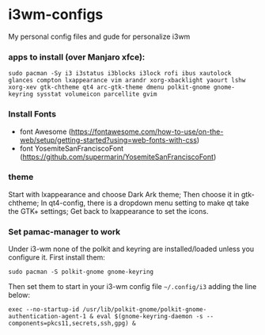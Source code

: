 # i3wm-configs
My personal config files and gude for personalize i3wm

### apps to install (over Manjaro xfce):

```
sudo pacman -Sy i3 i3status i3blocks i3lock rofi ibus xautolock glances compton lxappearance vim arandr xorg-xbacklight yaourt lshw xorg-xev gtk-chtheme qt4 arc-gtk-theme dmenu polkit-gnome gnome-keyring sysstat volumeicon parcellite gvim
```

### Install Fonts

- font Awesome (https://fontawesome.com/how-to-use/on-the-web/setup/getting-started?using=web-fonts-with-css)
- font YosemiteSanFranciscoFont (https://github.com/supermarin/YosemiteSanFranciscoFont)

### theme

Start with lxappearance and choose Dark Ark theme; 
Then choose it in gtk-chtheme;
In qt4-config, there is a dropdown menu setting to make qt take the GTK+ settings;
Get back to lxappearance to set the icons.

### Set pamac-manager to work

Under i3-wm none of the polkit and keyring are installed/loaded unless you configure it.
First install them:

```
sudo pacman -S polkit-gnome gnome-keyring
```

Then set them to start in your i3-wm config file ```~/.config/i3``` adding the line below:

```
exec --no-startup-id /usr/lib/polkit-gnome/polkit-gnome-authentication-agent-1 & eval $(gnome-keyring-daemon -s --components=pkcs11,secrets,ssh,gpg) &
```
